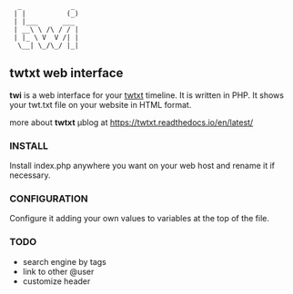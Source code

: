 
      _            _ 
     | |          (_)
     | |___      ___ 
     | __\ \ /\ / / |
     | |_ \ V  V /| |
      \__| \_/\_/ |_|
                 
## twtxt web interface

**twi** is a web interface for your [twtxt](https://twtxt.readthedocs.io/en/latest/) timeline. It is written in PHP. It shows your twt.txt file on your website in HTML format.

more about **twtxt** µblog at https://twtxt.readthedocs.io/en/latest/ 

### INSTALL
Install index.php anywhere you want on your web host and rename it if necessary.

### CONFIGURATION
Configure it adding your own values to variables at the top of the file.

### TODO

- search engine by tags
- link to other @user
- customize header
